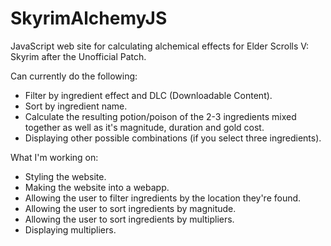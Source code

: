 # SkyrimAlchemyJS
JavaScript web site for calculating alchemical effects for Elder Scrolls V: Skyrim after the Unofficial Patch.

Can currently do the following:
* Filter by ingredient effect and DLC (Downloadable Content).
* Sort by ingredient name.
* Calculate the resulting potion/poison of the 2-3 ingredients mixed together as well as it's magnitude, duration and gold cost. 
* Displaying other possible combinations (if you select three ingredients).

What I'm working on:
* Styling the website.
* Making the website into a webapp.
* Allowing the user to filter ingredients by the location they're found.
* Allowing the user to sort ingredients by magnitude.
* Allowing the user to sort ingredients by multipliers.
* Displaying multipliers.
